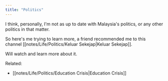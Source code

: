 ```yaml
---
title: "Politics"
---
```

I think, personally, I'm not as up to date with Malaysia's politics, or any other politics in that matter.

So here's me trying to learn more,
a friend recommended me to this channel [[notes/Life/Politics/Keluar Sekejap|Keluar Sekejap]].

Will watch and learn more about it.

Related:
- [[notes/Life/Politics/Education Crisis|Education Crisis]]